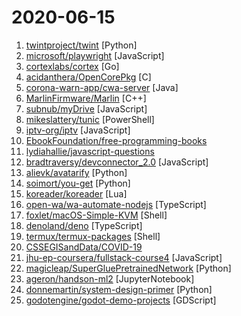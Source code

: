 # 2020-06-15

1. [twintproject/twint](https://github.com/twintproject/twint "An advanced Twitter scraping & OSINT tool written in Python that doesn't use Twitter's API, allowing you to scrape a user's followers, following, Tweets and more while evading most API limitations.") [Python]
2. [microsoft/playwright](https://github.com/microsoft/playwright "Node library to automate Chromium, Firefox and WebKit with a single API") [JavaScript]
3. [cortexlabs/cortex](https://github.com/cortexlabs/cortex "Build machine learning APIs") [Go]
4. [acidanthera/OpenCorePkg](https://github.com/acidanthera/OpenCorePkg "OpenCore bootloader") [C]
5. [corona-warn-app/cwa-server](https://github.com/corona-warn-app/cwa-server "Backend implementation for the Apple/Google exposure notification API.") [Java]
6. [MarlinFirmware/Marlin](https://github.com/MarlinFirmware/Marlin "Optimized firmware for RepRap 3D printers based on the Arduino platform.") [C++]
7. [subnub/myDrive](https://github.com/subnub/myDrive "Node.js and mongoDB Google Drive Clone") [JavaScript]
8. [mikeslattery/tunic](https://github.com/mikeslattery/tunic "Install Linux from a running Windows system, without need for a live USB.") [PowerShell]
9. [iptv-org/iptv](https://github.com/iptv-org/iptv "Collection of 8000+ publicly available IPTV channels from all over the world") [JavaScript]
10. [EbookFoundation/free-programming-books](https://github.com/EbookFoundation/free-programming-books "📚 Freely available programming books") 
11. [lydiahallie/javascript-questions](https://github.com/lydiahallie/javascript-questions "A long list of (advanced) JavaScript questions, and their explanations ✨") 
12. [bradtraversy/devconnector_2.0](https://github.com/bradtraversy/devconnector_2.0 "Social network for developers, built on the MERN stack") [JavaScript]
13. [alievk/avatarify](https://github.com/alievk/avatarify "Avatars for Zoom, Skype and other video-conferencing apps.") [Python]
14. [soimort/you-get](https://github.com/soimort/you-get "⏬ Dumb downloader that scrapes the web") [Python]
15. [koreader/koreader](https://github.com/koreader/koreader "An ebook reader application supporting PDF, DjVu, EPUB, FB2 and many more formats, running on Cervantes, Kindle, Kobo, PocketBook and Android devices") [Lua]
16. [open-wa/wa-automate-nodejs](https://github.com/open-wa/wa-automate-nodejs "💬 🤖 The most advanced NodeJS whatsapp library for chatbots with advanced features. Be sure to 🌟 this repository for updates!") [TypeScript]
17. [foxlet/macOS-Simple-KVM](https://github.com/foxlet/macOS-Simple-KVM "Tools to set up a quick macOS VM in QEMU, accelerated by KVM.") [Shell]
18. [denoland/deno](https://github.com/denoland/deno "A secure JavaScript and TypeScript runtime") [TypeScript]
19. [termux/termux-packages](https://github.com/termux/termux-packages "Android terminal and Linux environment - packages repository.") [Shell]
20. [CSSEGISandData/COVID-19](https://github.com/CSSEGISandData/COVID-19 "Novel Coronavirus (COVID-19) Cases, provided by JHU CSSE") 
21. [jhu-ep-coursera/fullstack-course4](https://github.com/jhu-ep-coursera/fullstack-course4 "Example code for HTML, CSS, and Javascript for Web Developers Coursera Course") [JavaScript]
22. [magicleap/SuperGluePretrainedNetwork](https://github.com/magicleap/SuperGluePretrainedNetwork "SuperGlue: Learning Feature Matching with Graph Neural Networks (CVPR 2020, Oral)") [Python]
23. [ageron/handson-ml2](https://github.com/ageron/handson-ml2 "A series of Jupyter notebooks that walk you through the fundamentals of Machine Learning and Deep Learning in Python using Scikit-Learn, Keras and TensorFlow 2.") [JupyterNotebook]
24. [donnemartin/system-design-primer](https://github.com/donnemartin/system-design-primer "Learn how to design large-scale systems. Prep for the system design interview. Includes Anki flashcards.") [Python]
25. [godotengine/godot-demo-projects](https://github.com/godotengine/godot-demo-projects "Demonstration and Template Projects") [GDScript]
